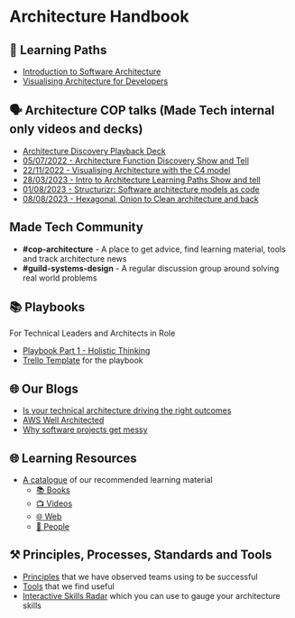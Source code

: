 # Architecture Handbook
## 🏫 Learning Paths
- [Introduction to Software Architecture](learning_paths/introduction_to_software_architecture.md)
- [Visualising Architecture for Developers](learning_paths/visualising_architecture/1_why_visualise.md)

## 🗣️ Architecture COP talks (Made Tech internal only videos and decks)
- [Architecture Discovery Playback Deck](https://docs.google.com/presentation/d/18MlrVItk6v-j92kSlDHtoE-NOpe7qwq7Ow_TIm6auDI/edit?usp=sharing)
- [05/07/2022 - Architecture Function Discovery Show and Tell](https://drive.google.com/file/d/1Qk7DCHTXl_kxSt75-cjXpx6T0aYeuwSo/view?usp=sharing)
- [22/11/2022 - Visualising Architecture with the C4 model](https://docs.google.com/presentation/d/1wXXkyTgoNJIgyD9MDuIlvi85uGHWjIgQhvOPKTNsrHo/edit?usp=sharing)
- [28/03/2023 - Intro to Architecture Learning Paths Show and tell](https://drive.google.com/file/d/1vLe46uk2GHBQvl8khTwDhmXAZ7nw51wb/view?usp=drive_link)
- [01/08/2023 - Structurizr: Software architecture models as code](https://drive.google.com/file/d/1K0jJHByLXzPSaO8f0ZCwHc4n7Ffy3Hrq/view)
- [08/08/2023 - Hexagonal, Onion to Clean architecture and back](https://drive.google.com/file/d/1z2cpyb_sYOHj8Kq4ZAnaLts0aVwr9TvM/view)

## Made Tech Community

- **#cop-architecture** - A place to get advice, find learning material, tools and track architecture news
- **#guild-systems-design** - A regular discussion group around solving real world problems

## 📚 Playbooks
For Technical Leaders and Architects in Role

- [Playbook Part 1 - Holistic Thinking](https://docs.google.com/presentation/d/1RwBxzT37oZNXWZzJBgZ9e-IzXfYOlf7FnGIPdjEZV-Q/edit?usp=sharing)
- [Trello Template](https://trello.com/b/YIcVgWde/architecture-playbook-template) for the playbook

## 🌐 Our Blogs
- [Is your technical architecture driving the right outcomes](https://www.madetech.com/blog/is-your-technical-architecture-driving-the-right-outcomes/?utm_content=305104948&utm_medium=social&utm_source=linkedin&hss_channel=lcp-276725)
- [AWS Well Architected](https://www.madetech.com/blog/aws-well-architected/)
- [Why software projects get messy](https://www.madetech.com/blog/messy-software-projects/)

## 🌐 Learning Resources
- [A catalogue](resources.md) of our recommended learning material
   - [📚 Books](resources.md#books)
   - [📺 Videos](resources.md#videos)
   - [🌐 Web](resources.md#web)
   - [💁 People](resources.md#people)

## ⚒️ Principles, Processes, Standards and Tools
- [Principles](principles.md) that we have observed teams using to be successful
- [Tools](principles/tools.md) that we find useful
- [Interactive Skills Radar](https://madetech.github.io/skills-radar-prototype/) which you can use to gauge your architecture skills
